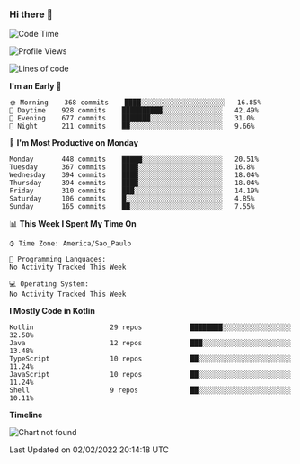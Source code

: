 ### Hi there 👋

<!--
**fernandonogueira/fernandonogueira** is a ✨ _special_ ✨ repository because its `README.md` (this file) appears on your GitHub profile.

Here are some ideas to get you started:

- 🔭 I’m currently working on ...
- 🌱 I’m currently learning ...
- 👯 I’m looking to collaborate on ...
- 🤔 I’m looking for help with ...
- 💬 Ask me about ...
- 📫 How to reach me: ...
- 😄 Pronouns: ...
- ⚡ Fun fact: ...
-->

<!--START_SECTION:waka-->
![Code Time](http://img.shields.io/badge/Code%20Time-1%2C196%20hrs%2017%20mins-blue)

![Profile Views](http://img.shields.io/badge/Profile%20Views-0-blue)

![Lines of code](https://img.shields.io/badge/From%20Hello%20World%20I%27ve%20Written-330%20Thousand%20lines%20of%20code-blue)

**I'm an Early 🐤** 

```text
🌞 Morning    368 commits    ████░░░░░░░░░░░░░░░░░░░░░   16.85% 
🌆 Daytime    928 commits    ██████████░░░░░░░░░░░░░░░   42.49% 
🌃 Evening    677 commits    ███████░░░░░░░░░░░░░░░░░░   31.0% 
🌙 Night      211 commits    ██░░░░░░░░░░░░░░░░░░░░░░░   9.66%

```
📅 **I'm Most Productive on Monday** 

```text
Monday       448 commits    █████░░░░░░░░░░░░░░░░░░░░   20.51% 
Tuesday      367 commits    ████░░░░░░░░░░░░░░░░░░░░░   16.8% 
Wednesday    394 commits    ████░░░░░░░░░░░░░░░░░░░░░   18.04% 
Thursday     394 commits    ████░░░░░░░░░░░░░░░░░░░░░   18.04% 
Friday       310 commits    ███░░░░░░░░░░░░░░░░░░░░░░   14.19% 
Saturday     106 commits    █░░░░░░░░░░░░░░░░░░░░░░░░   4.85% 
Sunday       165 commits    ██░░░░░░░░░░░░░░░░░░░░░░░   7.55%

```


📊 **This Week I Spent My Time On** 

```text
⌚︎ Time Zone: America/Sao_Paulo

💬 Programming Languages: 
No Activity Tracked This Week

💻 Operating System: 
No Activity Tracked This Week

```

**I Mostly Code in Kotlin** 

```text
Kotlin                   29 repos            ████████░░░░░░░░░░░░░░░░░   32.58% 
Java                     12 repos            ███░░░░░░░░░░░░░░░░░░░░░░   13.48% 
TypeScript               10 repos            ██░░░░░░░░░░░░░░░░░░░░░░░   11.24% 
JavaScript               10 repos            ██░░░░░░░░░░░░░░░░░░░░░░░   11.24% 
Shell                    9 repos             ██░░░░░░░░░░░░░░░░░░░░░░░   10.11%

```


**Timeline**

![Chart not found](https://raw.githubusercontent.com/fernandonogueira/fernandonogueira/master/charts/bar_graph.png) 


 Last Updated on 02/02/2022 20:14:18 UTC
<!--END_SECTION:waka-->
